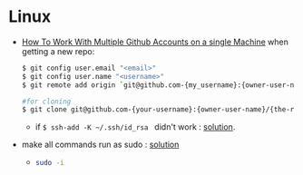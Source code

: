 # Linux 

- [How To Work With Multiple Github Accounts on a single Machine](https://gist.github.com/rahularity/86da20fe3858e6b311de068201d279e3)
     when getting a new repo:
  ```bash
  $ git config user.email "<email>"
  $ git config user.name "<username>"
  $ git remote add origin `git@github.com-{my_username}:{owner-user-name}/{the-repo-name}.git`

  #for cloning 
  $ git clone git@github.com-{your-username}:{owner-user-name}/{the-repo-name}.git
   ```


  - if `$ ssh-add -K ~/.ssh/id_rsa ` didn't work : [solution](https://stackoverflow.com/a/66350907).

- make all commands run as sudo : [solution](https://askubuntu.com/a/192050)

  - ```bash
    sudo -i
    ```

